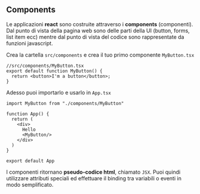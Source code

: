 ## Components

Le applicazioni **react** sono costruite attraverso i **components** (componenti). Dal punto di vista della pagina web sono delle parti della UI (button, forms, list item ecc) mentre dal punto di vista del codice sono rappresentate da funzioni javascript.

Crea la cartella `src/components` e crea il tuo primo componente `MyButton.tsx`

```tsx
//src/components/MyButton.tsx
export default function MyButton() {
  return <button>I'm a button</button>;
}
```

Adesso puoi importarlo e usarlo in `App.tsx`

```tsx
import MyButton from "./components/MyButton"

function App() {
  return (
    <div>
      Hello
      <MyButton/>
    </div>
  )
}

export default App
```

I componenti ritornano **pseudo-codice html**, chiamato `JSX`. Puoi quindi utilizzare attributi speciali ed effettuare il binding tra variabili o eventi in modo semplificato.